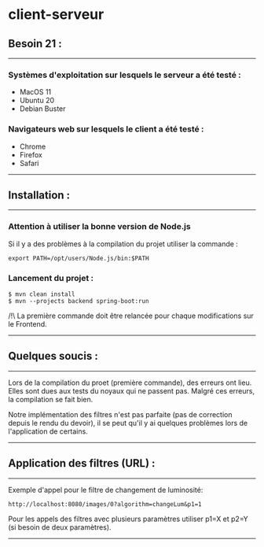 # client-serveur

## Besoin 21 :
***

### Systèmes d'exploitation sur lesquels le serveur a été testé :
* MacOS 11
* Ubuntu 20
* Debian Buster

### Navigateurs web sur lesquels le client a été testé :
* Chrome
* Firefox
* Safari
***
## Installation :
***

### Attention à utiliser la bonne version de Node.js
Si il y a des problèmes à la compilation du projet utiliser la commande :
```
export PATH=/opt/users/Node.js/bin:$PATH
``` 

### Lancement du projet : 
```
$ mvn clean install
$ mvn --projects backend spring-boot:run
```

/!\ La première commande doit être relancée pour chaque modifications sur le Frontend. 

***
## Quelques soucis :
***
Lors de la compilation du proet (première commande), des erreurs ont lieu. Elles sont dues aux tests du noyaux
qui ne passent pas. Malgré ces erreurs, la compilation se fait bien.

Notre implémentation des filtres n'est pas parfaite (pas de correction depuis le rendu du devoir), il se peut qu'il
y ai quelques problèmes lors de l'application de certains.

***
## Application des filtres (URL) :
***
 Exemple d'appel pour le filtre de changement  de luminosité:
 ```
http://localhost:8080/images/0?algorithm=changeLum&p1=1
 ```
 Pour les appels des filtres avec plusieurs paramètres utiliser p1=X et p2=Y (si besoin de deux paramètres).
 ***